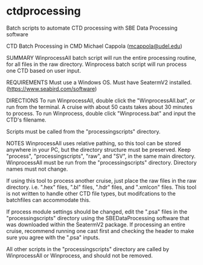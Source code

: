 # ctdprocessing
Batch scripts to automate CTD processing with SBE Data Processing software


CTD Batch Processing in CMD
Michael Cappola (mcappola@udel.edu)

SUMMARY
WinprocessAll batch script will run the entire processing routine, for all files in the raw directory.
Winprocess batch script will run process one CTD based on user input.

REQUIREMENTS
Must use a Windows OS.
Must have SeatermV2 installed. (https://www.seabird.com/software)

DIRECTIONS
To run WinprocessAll, double click the "WinprocessAll.bat", or run from the terminal. A cruise with about 50 casts takes about 30 minutes to process.
To run Winprocess, double click "Winprocess.bat" and input the CTD's filename. 

Scripts must be called from the "processingscripts" directory.

NOTES
WinprocessAll uses relative pathing, so this tool can be stored anywhere in your PC, but the directory structure must be preserved. Keep "process", "processingscripts", "raw", and "SV", in the same main directory. WinprocessAll must be run from the "processingscripts" directory. Directory names must not change.

If using this tool to process another cruise, just place the raw files in the raw directory. i.e. ".hex" files, ".bl" files, ".hdr" files, and ".xmlcon" files. This tool is not written to handle other CTD file types, but modifcations to the batchfiles can accommodate this.

If process module settings should be changed, edit the ".psa" files in the "processingscripts" directory using the SBEDataProcessing software that was downloaded within the SeatermV2 package. If processing an entire cruise, recommend running one cast first and checking the header to make sure you agree with the ".psa" inputs. 

All other scripts in the "processingscripts" directory are called by WinprocessAll or Winprocess, and should not be removed.

